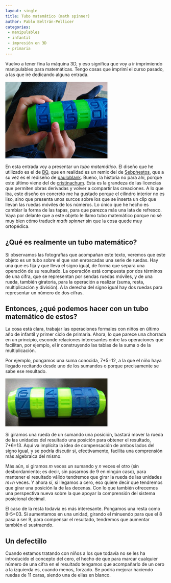 ```yaml
--- 
layout: single 
title: Tubo matemático (math spinner) 
author: Pablo Beltrán-Pellicer 
categories:
 - manipulables 
 - infantil 
 - impresión en 3D 
 - primaria 
---
```



Vuelvo a tener fina la máquina 3D, y eso significa que voy a ir
imprimiendo manipulables para matemáticas. Tengo cosas que imprimí el
curso pasado, a las que iré dedicando alguna entrada. 

![](/assets/img/2017-03-15-image-0000.jpg)

En esta entrada voy a presentar un *tubo matemático*. El diseño que he
utilizado es el de [BQ](http://www.thingiverse.com/thing:482214), que en
realidad es un remix del de
[Sebphestos](http://www.thingiverse.com/thing:462389), que a su vez es
el rediseño de [pauloblank](http://www.thingiverse.com/thing:452651).
Bueno, la historia no para ahí, porque este último viene del de
[cristinachum](http://www.thingiverse.com/thing:185125). Esta es la
grandeza de las licencias que permiten obras derivadas y volver a
compartir las creaciones. A lo que iba, este diseño en concreto me ha
gustado porque el cilindro interior no es liso, sino que presenta unos
surcos sobre los que se inserta un clip que llevan las ruedas móviles de
los números. Lo único que he hecho es cambiar la forma de las tapas,
para que parezca más una lata de refresco. Vaya por delante que a este
objeto le llamo tubo matemático porque no sé muy bien cómo traducir
*math spinner* sin que la cosa quede muy ortopédica. 

## ¿Qué es realmente un tubo matemático?

Si observamos las fotografías que acompañan este texto, veremos que este
objeto es un tubo sobre el que van enroscadas una serie de ruedas. Hay
una que es fija y que lleva el signo igual, de forma que separa una
operación de su resultado. La operación está compuesta por dos términos
de una cifra, que se representan por sendas ruedas móviles, y de una
rueda, también giratoria, para la operación a realizar (suma, resta,
multiplicación y división). A la derecha del signo igual hay dos ruedas
para representar un número de dos cifras.

## Entonces, ¿qué podemos hacer con un tubo matemático de estos? 

La cosa está clara, trabajar las operaciones formales con niños en
último año de infantil y primer ciclo de primaria. Ahora, lo que parece
una chorrada en un principio, esconde relaciones interesantes entre las
operaciones que facilitan, por ejemplo, el ir construyendo las tablas de
la suma o de la multiplicación.

Por ejemplo, pongamos una suma conocida, 7+5=12, a la que el niño haya
llegado recitando desde uno de los sumandos o porque precisamente se
sabe ese resultado. 

  

![](/assets/img/2017-03-15-image-0001.JPG)


  

  

Si giramos una rueda de un sumando una posición, bastará mover la rueda
de las unidades del resultado una posición para obtener el resultado,
7+6=13. Aquí va implícita la idea de compensación de ambos lados del
signo igual, y se podría discutir si, efectivamente, facilita una
comprensión más algebraica del mismo.

Más aún, si giramos *m* veces un sumando y *n* veces el otro (sin
desbordamiento; es decir, sin pasarnos de 9 en ningún caso), para
mantener el resultado válido tendremos que girar la rueda de las
unidades *m+n* veces. Y ahora sí, si llegamos a cero, eso quiere decir
que tendremos que girar una posición la de las decenas. Con lo que
también ofrecemos una perspectiva nueva sobre la que apoyar la
comprensión del sistema posicional decimal. 

El caso de la resta todavía es más interesante. Pongamos una resta como
8-5=03. Si aumentamos en una unidad, girando el minuendo para que el 8
pasa a ser 9, para compensar el resultado, tendremos que aumentar
también el sustraendo.

## Un defectillo

Cuando estamos tratando con niños a los que todavía no se les ha
introducido el concepto del cero, el hecho de que para marcar cualquier
número de una cifra en el resultado tengamos que acompañarlo de un cero
a la izquierda es, cuando menos, forzado. Se podría mejorar haciendo
ruedas de 11 caras, siendo una de ellas en blanco. 

  
